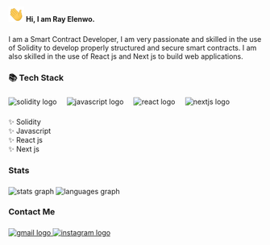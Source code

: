<span>
  <img src="https://raw.githubusercontent.com/ABSphreak/ABSphreak/master/gifs/Hi.gif" height="30" alt="Hi" />
  <strong>Hi, I am Ray Elenwo.</strong>
</span>


###

<p align="left">I am a Smart Contract Developer, I am very passionate and skilled in the use of Solidity to develop properly structured and secure smart contracts. I am also skilled in the use of React js and Next js to build web applications.</p>

###

<h3 align="left">📚 Tech Stack</h3>

###

<div align="left">
  <img src="https://cdn.jsdelivr.net/gh/devicons/devicon/icons/solidity/solidity-original.svg" height="40" alt="solidity logo"  />
  <img width="12" />
  <img src="https://cdn.jsdelivr.net/gh/devicons/devicon/icons/javascript/javascript-original.svg" height="40" alt="javascript logo"  />
  <img width="12" />
  <img src="https://cdn.jsdelivr.net/gh/devicons/devicon/icons/react/react-original.svg" height="40" alt="react logo"  />
  <img width="12" />
  <img src="https://cdn.jsdelivr.net/gh/devicons/devicon/icons/nextjs/nextjs-original.svg" height="40" alt="nextjs logo"  />
</div>

###

<p align="left">✨ Solidity<br>✨ Javascript<br>✨ React js<br>✨ Next js</p>

###

<h3 align="left">Stats</h3>

###

<div align="left">
  <img src="https://github-readme-stats.vercel.app/api?username=southrays&hide_title=false&hide_rank=false&show_icons=true&include_all_commits=true&count_private=true&disable_animations=false&theme=dracula&locale=en&hide_border=false&order=1" height="150" alt="stats graph"  />
  <img src="https://github-readme-stats.vercel.app/api/top-langs?username=southrays&locale=en&hide_title=false&layout=compact&card_width=320&langs_count=5&theme=dracula&hide_border=false&order=2" height="150" alt="languages graph"  />
</div>

###

<h3 align="left">Contact Me</h3>

###

<div align="left">
  <a href="relenwo@gmail.com" target="_blank">
    <img src="https://raw.githubusercontent.com/maurodesouza/profile-readme-generator/master/src/assets/icons/social/gmail/default.svg" width="52" height="40" alt="gmail logo"  />
  </a>
  <a href="https://instagram.com/southiedevs" target="_blank">
    <img src="https://raw.githubusercontent.com/maurodesouza/profile-readme-generator/master/src/assets/icons/social/instagram/default.svg" width="52" height="40" alt="instagram logo"  />
  </a>
</div>

###
